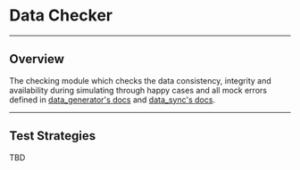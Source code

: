 # Data Checker

---
## Overview
The checking module which checks the data consistency, integrity and availability during simulating through happy cases and all mock errors defined in [data_generator's docs](../data_generator/readme.md) and [data_sync's docs](../data_sync/readme.md).

---
## Test Strategies
TBD